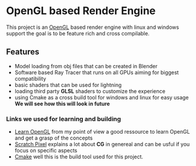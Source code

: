 # OpenGL based Render Engine
This project is an [OpenGL](https://www.khronos.org/) based render engine with linux and windows support the goal is to be feature rich and cross compilable.


## Features
- Model loading from obj files that can be created in Blender
- Software based Ray Tracer that runs on all GPUs aiming for biggest compatibility
- basic shaders that can be used for lightning
- loading third party **GLSL** shaders to customize the experience
- using Cmake as a cross build tool for windows and linux for easy usage **We will see how this will look in future**

### Links we used for learning and building
- [Learn OpenGL](https://learnopengl.com/) from my point of view a good ressource to learn OpenGL and get a grasp of the concepts
- [Scratch Pixel](https://www.scratchapixel.com/index.html) explains a lot about **CG** in genereal and can be usful if you focus on specific aspects
- [Cmake](https://cmake.org/) well this is the build tool used for this project.

